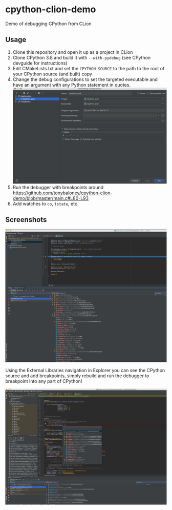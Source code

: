 # cpython-clion-demo
Demo of debugging CPython from CLion

## Usage

1. Clone this repository and open it up as a project in CLion
2. Clone CPython 3.8 and build it with `--with-pydebug` (see CPython devguide for instructions)
3. Edit CMakeLists.txt and set the `CPYTHON_SOURCE` to the path to the root of your CPython source (and built) copy
4. Change the debug configurations to set the targeted executable and have an argument with any Python statement in quotes.
 ![](screenshot2.png)
5. Run the debugger with breakpoints around https://github.com/tonybaloney/cpython-clion-demo/blob/master/main.c#L80-L93
6. Add watches to `co`, `tstate`, etc.

## Screenshots

![](screenshot.png)

Using the External Libraries navigation in Explorer you can see the CPython source and add breakpoints, simply rebuild and run the debugger to breakpoint into any part of CPython!

![](screenshot3.png)
